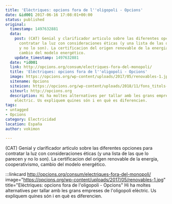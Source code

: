 ```yaml
---
title: 'Elèctriques: opcions fora de l''oligopoli - Opcions'
date: &id001 2017-06-16 17:08:01+00:00
status: published
original:
  timestamp: 1497632881
  data:
    post: (CAT) Genial y clarificador articulo sobre las diferentes opciones para
      contratar la luz con consideraciones éticas (y una lista de las que lo parecen
      y no lo son). La certificacion del origen renovable de la energia, cooperativismo,
      cambio del modelo energético.
    update_timestamp: 1497632881
  date: *id001
  link: http://opcions.org/consum/electriques-fora-del-monopoli/
  title: 'Elèctriques: opcions fora de l''oligopoli - Opcions'
  image: https://opcions.org/wp-content/uploads/2017/05/renovables-1.jpg
  sitename: Opcions
  siteicon: https://opcions.org/wp-content/uploads/2018/11/fons_titols-50x50.png
  siteurl: http://opcions.org
  description: Hi ha moltes alternatives per tallar amb les grans empreses de l'oligopoli
    elèctric. Us expliquem quines són i en què es diferencien.
tags:
- untagged
- Opcions
category: Electricidad
location: España
author: vokimon

---
```

(CAT) Genial y clarificador articulo sobre las diferentes opciones para contratar la luz con consideraciones éticas (y una lista de las que lo parecen y no lo son). La certificacion del origen renovable de la energia, cooperativismo, cambio del modelo energético.

:::linkcard http://opcions.org/consum/electriques-fora-del-monopoli/ image="https://opcions.org/wp-content/uploads/2017/05/renovables-1.jpg" title="Elèctriques: opcions fora de l'oligopoli - Opcions"
    Hi ha moltes alternatives per tallar amb les grans empreses de l'oligopoli elèctric. Us expliquem quines són i en què es diferencien.

